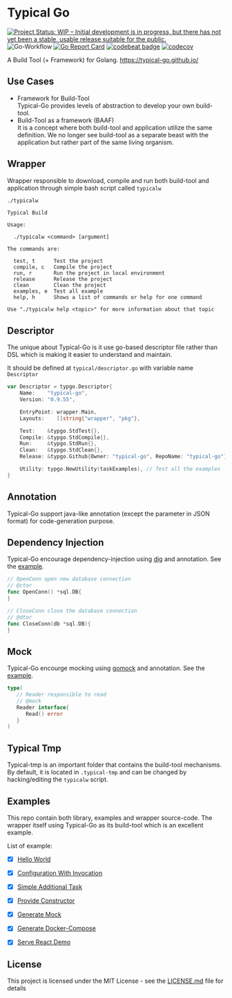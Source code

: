 # Typical Go

[![Project Status: WIP – Initial development is in progress, but there has not yet been a stable, usable release suitable for the public.](https://www.repostatus.org/badges/latest/wip.svg)](https://www.repostatus.org/#wip)
![Go-Workflow](https://github.com/typical-go/typical-go/workflows/Go/badge.svg)
[![Go Report Card](https://goreportcard.com/badge/github.com/typical-go/typical-go)](https://goreportcard.com/report/github.com/typical-go/typical-go)
[![codebeat badge](https://codebeat.co/badges/a8b3c7a6-c42a-480a-acb4-68ece12f36b8)](https://codebeat.co/projects/github-com-typical-go-typical-go-master)
[![codecov](https://codecov.io/gh/typical-go/typical-go/branch/master/graph/badge.svg)](https://codecov.io/gh/typical-go/typical-go)

A Build Tool (+ Framework) for Golang. <https://typical-go.github.io/>


## Use Cases

- Framework for Build-Tool  
  Typical-Go provides levels of abstraction to develop your own build-tool. 
- Build-Tool as a framework (BAAF)  
  It is a concept where both build-tool and application utilize the same definition. We no longer see build-tool as a separate beast with the application but rather part of the same living organism. 


## Wrapper

Wrapper responsible to download, compile and run both build-tool and application through simple bash script called `typicalw`

```bash
./typicalw
```

```
Typical Build

Usage:

  ./typicalw <command> [argument]

The commands are:

  test, t      Test the project
  compile, c   Compile the project
  run, r       Run the project in local environment
  release      Release the project
  clean        Clean the project
  examples, e  Test all example
  help, h      Shows a list of commands or help for one command

Use "./typicalw help <topic>" for more information about that topic
```

## Descriptor

The unique about Typical-Go is it use go-based descriptor file rather than DSL which is making it easier to understand and maintain. 

It should be defined at `typical/descriptor.go` with variable name `Descriptor`
```go 
var Descriptor = typgo.Descriptor{
	Name:    "typical-go",
	Version: "0.9.55",

	EntryPoint: wrapper.Main,
	Layouts:    []string{"wrapper", "pkg"},

	Test:    &typgo.StdTest{},
	Compile: &typgo.StdCompile{},
	Run:     &typgo.StdRun{},
	Clean:   &typgo.StdClean{},
	Release: &typgo.Github{Owner: "typical-go", RepoName: "typical-go"},

	Utility: typgo.NewUtility(taskExamples), // Test all the examples
}


```
## Annotation

Typical-Go support java-like annotation (except the parameter in JSON format) for code-generation purpose.

## Dependency Injection

Typical-Go encourage dependency-injection using [dig](https://github.com/uber-go/dig) and annotation. See the [example](https://github.com/typical-go/typical-go/tree/master/examples/provide-constructor).

```go
// OpenConn open new database connection
// @ctor
func OpenConn() *sql.DB{
}
```

```go
// CloseConn close the database connection
// @dtor
func CloseConn(db *sql.DB){
}
```

## Mock

Typical-Go encourge mocking using [gomock](https://github.com/golang/mock) and annotation. See the [example](https://github.com/typical-go/typical-go/tree/master/examples/generate-mock).

```go
type(
   // Reader responsible to read
   // @mock
   Reader interface{
      Read() error
   }
)
```


## Typical Tmp

Typical-tmp is an important folder that contains the build-tool mechanisms. By default, it is located in `.typical-tmp` and can be changed by hacking/editing the `typicalw` script.


## Examples

This repo contain both library, examples and wrapper source-code. The wrapper itself using Typical-Go as its build-tool which is an excellent example.

List of example:
- [x] [Hello World](https://github.com/typical-go/typical-go/tree/master/examples/hello-world)
- [x] [Configuration With Invocation](https://github.com/typical-go/typical-go/tree/master/examples/configuration-with-invocation)
- [x] [Simple Additional Task](https://github.com/typical-go/typical-go/tree/master/examples/simple-additional-task)
- [x] [Provide Constructor](https://github.com/typical-go/typical-go/tree/master/examples/provide-constructor)
- [x] [Generate Mock](https://github.com/typical-go/typical-go/tree/master/examples/generate-mock)
- [x] [Generate Docker-Compose](https://github.com/typical-go/typical-go/tree/master/examples/generate-docker-compose)
- [x] [Serve React Demo](https://github.com/typical-go/typical-go/tree/master/examples/serve-react-demo)


## License

This project is licensed under the MIT License - see the [LICENSE.md](LICENSE.md) file for details
